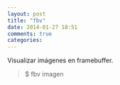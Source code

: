 ```yaml
---
layout: post
title: "fbv"
date: 2014-01-27 18:51
comments: true
categories: 
---
```

Visualizar imágenes en framebuffer.

>$ fbv imagen

